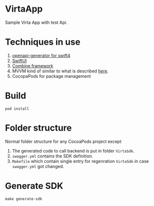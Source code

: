 # VirtaApp
Sample Virta App with test Api.

# Techniques in use

1. [openapi-generator for swift4](https://github.com/OpenAPITools/openapi-generator/blob/master/docs/generators/swift4.md)
1. [SwiftUI](https://developer.apple.com/xcode/swiftui/)
1. [Combine framework](https://developer.apple.com/documentation/combine)
1. MVVM kind of similar to what is described [here](https://nalexn.github.io/clean-architecture-swiftui/). 
1. CocopaPods for package management

# Build

`pod install`

# Folder structure

Normal folder structure for any CocoaPods project except

1. The generated code to call backend is put in folder `VirtaSdk`.
1. `swagger.yml` contains the SDK definition.
1. `Makefile` which contain single entry for regenration `VirtaSdk` in case `swagger.yml` got changed. 

# Generate SDK

`make generate-sdk`
